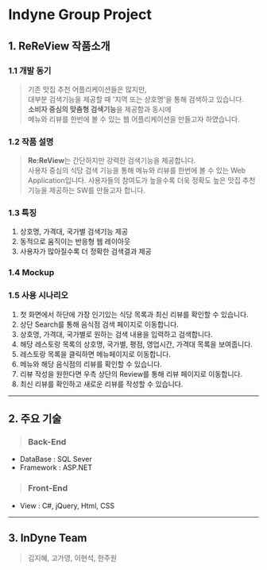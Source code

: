 # Indyne Group Project

## 1. ReReView 작품소개
### 1.1 개발 동기
> 기존 맛집 추천 어플리케이션들은 많지만,  
대부분 검색기능을 제공할 때 '지역 또는 상호명'을 통해 검색하고 있습니다.  
**소비자 중심의 맞춤형 검색기능**을 제공함과 동시에  
메뉴와 리뷰를 한번에 볼 수 있는 웹 어플리케이션을 만들고자 하였습니다.

### 1.2 작품 설명
> **Re:ReView**는 간단하지만 강력한 검색기능을 제공합니다.   
사용자 중심의 식당 검색 기능을 통해 메뉴와 리뷰를 한번에 볼 수 있는 Web Application입니다.
사용자들의 참여도가 높을수록 더욱 정확도 높은 맛집 추천 기능을 제공하는 SW를 만들고자 합니다.

### 1.3 특징
1) 상호명, 가격대, 국가별 검색기능 제공
2) 동적으로 움직이는 반응형 웹 레이아웃
3) 사용자가 많아질수록 더 정확한 검색결과 제공

### 1.4 Mockup

### 1.5 사용 시나리오
1) 첫 화면에서 하단에 가장 인기있는 식당 목록과 최신 리뷰를 확인할 수 있습니다.
2) 상단 Search를 통해 음식점 검색 페이지로 이동합니다.
3) 상호명, 가격대, 국가별로 원하는 검색 내용을 입력하고 검색합니다.
4) 해당 레스토랑 목록의 상호명, 국가별, 평점, 영업시간, 가격대 목록을 보여줍니다.
5) 레스토랑 목록을 클릭하면 메뉴페이지로 이동합니다.
6) 메뉴와 해당 음식점의 리뷰를 확인할 수 있습니다.
7) 리뷰 작성을 원한다면 우측 상단의 Review를 통해 리뷰 페이지로 이동합니다.
8) 최신 리뷰를 확인하고 새로운 리뷰를 작성할 수 있습니다.


* * *

## 2. 주요 기술
> ### Back-End
- DataBase : SQL Sever
- Framework : ASP.NET
> ### Front-End
- View : C#, jQuery, Html, CSS
* * *

## 3. InDyne Team
> 김지혜, 고가영, 이현석, 한주원
